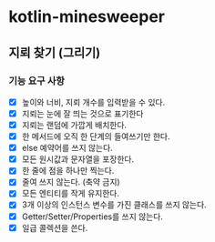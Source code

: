 # kotlin-minesweeper

## 지뢰 찾기 (그리기)

### 기능 요구 사항
- [x] 높이와 너비, 지뢰 개수를 입력받을 수 있다.
- [x] 지뢰는 눈에 잘 띄는 것으로 표기한다
- [x] 지뢰는 랜덤에 가깝게 배치한다.
- [x] 한 메서드에 오직 한 단계의 들여쓰기만 한다.
- [x] else 예약어를 쓰지 않는다.
- [x] 모든 원시값과 문자열을 포장한다.
- [x] 한 줄에 점을 하나만 찍는다.
- [x] 줄여 쓰지 않는다. (축약 금지)
- [x] 모든 엔티티를 작게 유지한다.
- [x] 3개 이상의 인스턴스 변수를 가진 클래스를 쓰지 않는다.
- [x] Getter/Setter/Properties를 쓰지 않는다.
- [x] 일급 콜렉션을 쓴다.